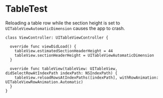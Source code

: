# TableTest

Reloading a table row while the section height is set to `UITableViewAutomaticDimension` causes the app to crash.

~~~~
class ViewController: UITableViewController {

  override func viewDidLoad() {
    tableView.estimatedSectionHeaderHeight = 44
    tableView.sectionHeaderHeight = UITableViewAutomaticDimension
  }
  
  override func tableView(tableView: UITableView, didSelectRowAtIndexPath indexPath: NSIndexPath) {
    tableView.reloadRowsAtIndexPaths([indexPath], withRowAnimation: UITableViewRowAnimation.Automatic)
  }
}
~~~~
